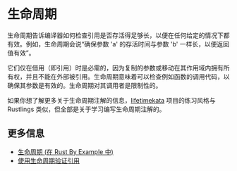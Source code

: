 # 生命周期

生命周期告诉编译器如何检查引用是否存活得足够长，以便在任何给定的情况下都有效。例如，生命周期会说“确保参数 'a' 的存活时间与参数 'b' 一样长，以便返回值有效”。

它们仅在借用（即引用）时是必需的，因为复制的参数或移动在其作用域内拥有所有权，并且不能在外部被引用。生命周期意味着可以检查例如函数的调用代码，以确保其参数是有效的。生命周期对其调用者是限制性的。

如果你想了解更多关于生命周期注解的信息，[lifetimekata](https://tfpk.github.io/lifetimekata/) 项目的练习风格与 Rustlings 类似，但全部是关于学习编写生命周期注解的。

## 更多信息

- [生命周期 (在 Rust By Example 中)](https://doc.rust-lang.org/stable/rust-by-example/scope/lifetime.html)
- [使用生命周期验证引用](https://doc.rust-lang.org/book/ch10-03-lifetime-syntax.html)